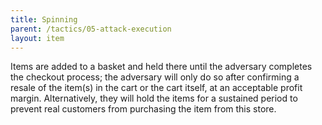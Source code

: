 ```yaml
---
title: Spinning
parent: /tactics/05-attack-execution
layout: item
---
```


<p>Items are added to a basket and held there until the adversary completes the checkout process; the adversary will only do so after confirming a resale of the item(s) in the cart or the cart itself, at an acceptable profit margin. Alternatively, they will hold the items for a sustained period to prevent real customers from purchasing the item from this store.</p>
